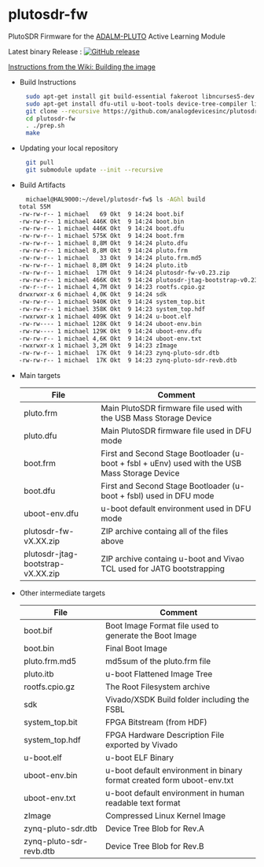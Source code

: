 # plutosdr-fw
PlutoSDR Firmware for the [ADALM-PLUTO](https://wiki.analog.com/university/tools/pluto "PlutoSDR Wiki Page") Active Learning Module

Latest binary Release : [![GitHub release](https://img.shields.io/github/release/analogdevicesinc/plutosdr-fw.svg)](https://github.com/analogdevicesinc/plutosdr-fw/releases/latest)

[Instructions from the Wiki: Building the image](https://wiki.analog.com/university/tools/pluto/building_the_image)

* Build Instructions
 ```bash
      sudo apt-get install git build-essential fakeroot libncurses5-dev libssl-dev ccache 
      sudo apt-get install dfu-util u-boot-tools device-tree-compiler libssl1.0-dev mtools
      git clone --recursive https://github.com/analogdevicesinc/plutosdr-fw.git
      cd plutosdr-fw
      . ./prep.sh
      make
 
 ```
   
 * Updating your local repository 
 ```bash 
      git pull
      git submodule update --init --recursive
  ```
   
* Build Artifacts
 ```bash
      michael@HAL9000:~/devel/plutosdr-fw$ ls -AGhl build
	total 55M
	-rw-rw-r-- 1 michael   69 Okt  9 14:24 boot.bif
	-rw-rw-r-- 1 michael 446K Okt  9 14:24 boot.bin
	-rw-rw-r-- 1 michael 446K Okt  9 14:24 boot.dfu
	-rw-rw-r-- 1 michael 575K Okt  9 14:24 boot.frm
	-rw-rw-r-- 1 michael 8,8M Okt  9 14:24 pluto.dfu
	-rw-rw-r-- 1 michael 8,8M Okt  9 14:24 pluto.frm
	-rw-rw-r-- 1 michael   33 Okt  9 14:24 pluto.frm.md5
	-rw-rw-r-- 1 michael 8,8M Okt  9 14:24 pluto.itb
	-rw-rw-r-- 1 michael  17M Okt  9 14:24 plutosdr-fw-v0.23.zip
	-rw-rw-r-- 1 michael 466K Okt  9 14:24 plutosdr-jtag-bootstrap-v0.23.zip
	-rw-r--r-- 1 michael 4,7M Okt  9 14:23 rootfs.cpio.gz
	drwxrwxr-x 6 michael 4,0K Okt  9 14:24 sdk
	-rw-rw-r-- 1 michael 940K Okt  9 14:24 system_top.bit
	-rw-rw-r-- 1 michael 358K Okt  9 14:23 system_top.hdf
	-rwxrwxr-x 1 michael 409K Okt  9 14:24 u-boot.elf
	-rw-rw---- 1 michael 128K Okt  9 14:24 uboot-env.bin
	-rw-rw---- 1 michael 129K Okt  9 14:24 uboot-env.dfu
	-rw-rw-r-- 1 michael 4,6K Okt  9 14:24 uboot-env.txt
	-rwxrwxr-x 1 michael 3,2M Okt  9 14:23 zImage
	-rw-rw-r-- 1 michael  17K Okt  9 14:23 zynq-pluto-sdr.dtb
	-rw-rw-r-- 1 michael  17K Okt  9 14:23 zynq-pluto-sdr-revb.dtb
 ```
 
 * Main targets
 
     | File  | Comment |
     | ------------- | ------------- | 
     | pluto.frm | Main PlutoSDR firmware file used with the USB Mass Storage Device |
     | pluto.dfu | Main PlutoSDR firmware file used in DFU mode |
     | boot.frm  | First and Second Stage Bootloader (u-boot + fsbl + uEnv) used with the USB Mass Storage Device |
     | boot.dfu  | First and Second Stage Bootloader (u-boot + fsbl) used in DFU mode |
     | uboot-env.dfu  | u-boot default environment used in DFU mode |
     | plutosdr-fw-vX.XX.zip  | ZIP archive containg all of the files above |  
     | plutosdr-jtag-bootstrap-vX.XX.zip  | ZIP archive containg u-boot and Vivao TCL used for JATG bootstrapping |       
 
  * Other intermediate targets

     | File  | Comment |
     | ------------- | ------------- |
     | boot.bif | Boot Image Format file used to generate the Boot Image |
     | boot.bin | Final Boot Image |
     | pluto.frm.md5 | md5sum of the pluto.frm file |
     | pluto.itb | u-boot Flattened Image Tree |
     | rootfs.cpio.gz | The Root Filesystem archive |
     | sdk | Vivado/XSDK Build folder including  the FSBL |
     | system_top.bit | FPGA Bitstream (from HDF) |
     | system_top.hdf | FPGA Hardware Description  File exported by Vivado |
     | u-boot.elf | u-boot ELF Binary |
     | uboot-env.bin | u-boot default environment in binary format created form uboot-env.txt |
     | uboot-env.txt | u-boot default environment in human readable text format |
     | zImage | Compressed Linux Kernel Image |
     | zynq-pluto-sdr.dtb | Device Tree Blob for Rev.A |
     | zynq-pluto-sdr-revb.dtb | Device Tree Blob for Rev.B|     

 

